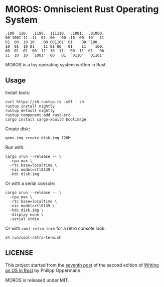 # MOROS: Omniscient Rust Operating System

```
.100  110.  .1100.  111110.  .1001.  .01000.
00'1001`11 .11  01. 00  `00 .10  00. 10'  11
01  00  10 10    00 001101' 01    00 `100.
10  01  10 01    11 01`00   01    11   `100.
00  01  01 `00  11' 10 `11. `00  11' 01   00
11  10  10  `1001'  00   01  `0110'  `01101'
```

MOROS is a toy operating system written in Rust.

## Usage

Install tools:

    curl https://sh.rustup.rs -sSf | sh
    rustup install nightly
    rustup default nightly
    rustup component add rust-src
    cargo install cargo-xbuild bootimage

Create disk:

    qemu-img create disk.img 128M

Run with:

    cargo xrun --release -- \
      -cpu max \
      -rtc base=localtime \
      -nic model=rtl8139 \
      -hdc disk.img

Or with a serial console:

    cargo xrun --release -- \
      -cpu max \
      -rtc base=localtime \
      -nic model=rtl8139 \
      -hdc disk.img \
      -display none \
      -serial stdio

Or with `cool-retro-term` for a retro console look:

    sh run/cool-retro-term.sh


## LICENSE

This project started from the [seventh post][1] of the second edition of
[Writing an OS in Rust][2] by Philipp Oppermann.

MOROS is released under MIT.

[1]: https://github.com/phil-opp/blog_os/tree/post-07
[2]: https://os.phil-opp.com
